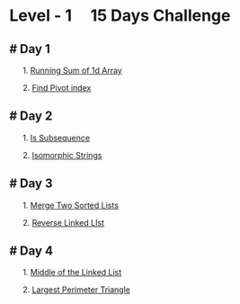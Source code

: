 # Level - 1  &nbsp; &nbsp;  15 Days Challenge

## # Day 1
&nbsp; &nbsp; &nbsp; 1. [Running Sum of 1d Array](https://leetcode.com/problems/running-sum-of-1d-array/)


&nbsp; &nbsp; &nbsp; 2. [Find Pivot index](https://leetcode.com/problems/find-pivot-index/)

## # Day 2


&nbsp; &nbsp; &nbsp; 1.  [Is Subsequence](https://leetcode.com/problems/is-subsequence/)

&nbsp; &nbsp; &nbsp; 2.  [Isomorphic Strings](https://leetcode.com/problems/isomorphic-strings/)
  
##  # Day 3

&nbsp; &nbsp; &nbsp;  1. [Merge Two Sorted Lists](https://leetcode.com/problems/merge-two-sorted-lists/)
 
 &nbsp; &nbsp; &nbsp; 2. [Reverse Linked LIst](https://leetcode.com/problems/reverse-linked-list/)
 
 ##  # Day 4

&nbsp; &nbsp; &nbsp;  1. [Middle of the Linked List](https://leetcode.com/problems/middle-of-the-linked-list/)
 
 &nbsp; &nbsp; &nbsp; 2. [Largest Perimeter Triangle](https://leetcode.com/problems/largest-perimeter-triangle/)

